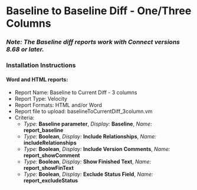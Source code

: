 # Baseline to Baseline Diff - One/Three Columns

### *Note: The Baseline diff reports work with Connect versions 8.68 or later.*

### Installation Instructions

#### Word and HTML reports:
- Report Name: Baseline to Current Diff - 3 columns
- Report Type: Velocity
- Report Formats: HTML and/or Word
- Report file to upload: baselineToCurrentDiff_3column.vm
- Criteria:
  - *Type:* **Baseline parameter**, *Display:* **Baseline**, *Name:* **report_baseline**
  - *Type:* **Boolean**, *Display:* **Include Relationships**, *Name:* **includeRelationships**
  - *Type:* **Boolean**, *Display:* **Include Version Comments**, *Name:* **report_showComment**
  - *Type:* **Boolean**, *Display:* **Show Finished Text**, *Name:* **report_showFinText**
  - *Type:* **Boolean**, *Display:* **Exclude Status Field**, *Name:* **report_excludeStatus**


